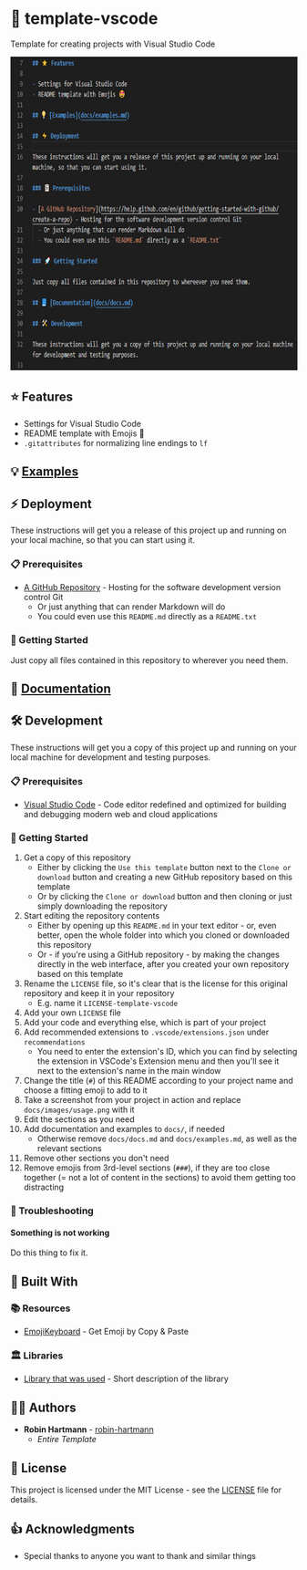# 📄 template-vscode

Template for creating projects with Visual Studio Code

<img src="docs/images/usage.png" height="550">

## ⭐ Features

- Settings for Visual Studio Code
- README template with Emojis 🤩
- `.gitattributes` for normalizing line endings to `lf`

## 💡 [Examples](docs/examples.md)

## ⚡ Deployment

These instructions will get you a release of this project up and running on your local machine, so that you can start using it.

### 📋 Prerequisites

- [A GitHub Repository](https://help.github.com/en/github/getting-started-with-github/create-a-repo) - Hosting for the software development version control Git
  - Or just anything that can render Markdown will do
  - You could even use this `README.md` directly as a `README.txt`

### 🚀 Getting Started

Just copy all files contained in this repository to wherever you need them.

## 📘 [Documentation](docs/docs.md)

## 🛠️ Development

These instructions will get you a copy of this project up and running on your local machine for development and testing purposes.

### 📋 Prerequisites

- [Visual Studio Code](https://code.visualstudio.com/) - Code editor redefined and optimized for building and debugging modern web and cloud applications

### 🚀 Getting Started

1. Get a copy of this repository
   - Either by clicking the `Use this template` button next to the `Clone or download` button and creating a new GitHub repository based on this template
   - Or by clicking the `Clone or download` button and then cloning or just simply downloading the repository
1. Start editing the repository contents
   - Either by opening up this `README.md` in your text editor - or, even better, open the whole folder into which you cloned or downloaded this repository
   - Or - if you're using a GitHub repository - by making the changes directly in the web interface, after you created your own repository based on this template
1. Rename the `LICENSE` file, so it's clear that is the license for this original repository and keep it in your repository
   - E.g. name it `LICENSE-template-vscode`
1. Add your own `LICENSE` file
1. Add your code and everything else, which is part of your project
1. Add recommended extensions to `.vscode/extensions.json` under `recommendations`
   - You need to enter the extension's ID, which you can find by selecting the extension in VSCode's Extension menu and then you'll see it next to the extension's name in the main window
1. Change the title (`#`) of this README according to your project name and choose a fitting emoji to add to it
1. Take a screenshot from your project in action and replace `docs/images/usage.png` with it
1. Edit the sections as you need
1. Add documentation and examples to `docs/`, if needed
   - Otherwise remove `docs/docs.md` and `docs/examples.md`, as well as the relevant sections
1. Remove other sections you don't need
1. Remove emojis from 3rd-level sections (`###`), if they are too close together (= not a lot of content in the sections) to avoid them getting too distracting

### 🐞 Troubleshooting

#### Something is not working

Do this thing to fix it.

## 🧰 Built With

### 📚 Resources

- [EmojiKeyboard](https://emojikeyboard.top/) - Get Emoji by Copy & Paste

### 🏛️ Libraries

- [Library that was used]() - Short description of the library

## 👨‍💻 Authors

- **Robin Hartmann** - [robin-hartmann](https://github.com/robin-hartmann)
  - _Entire Template_

## 📃 License

This project is licensed under the MIT License - see the [LICENSE](LICENSE) file for details.

## 👍 Acknowledgments

- Special thanks to anyone you want to thank and similar things
